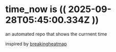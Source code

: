# time_now is (( 2025-09-28T05:45:00.334Z ))

an automated repo that shows the currnent time

inspired by [breakingheatmap](https://github.com/breakingheatmap/breakingheatmap)